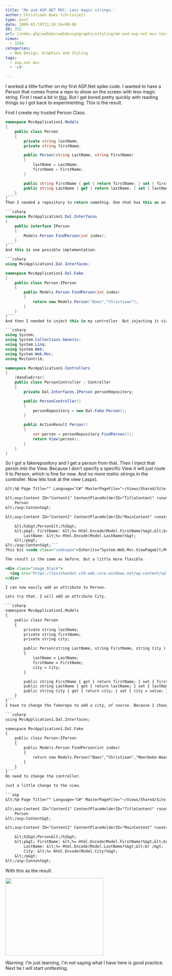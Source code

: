 ```yaml
---
title: 'Me and ASP.NET MVC: Less magic strings.'
author: Christiaan Baes (chrissie1)
type: post
date: 2009-03-19T11:24:34+00:00
ID: 352
url: /index.php/webdev/webdesigngraphicsstyling/me-and-asp-net-mvc-less-magic-strings/
views:
  - 3284
categories:
  - Web Design, Graphics and Styling
tags:
  - asp.net mvc
  - 'c#'

---
```

I worked a little further on my first ASP.Net spike code. I wanted to have a Person that comes frome a repo to show on the screen with less magic string. First I read a bit in [this][1]. But I get bored pretty quickly with reading things so I got back to experimenting. This is the result.

First I create my trusted Person Class.

```csharp
namespace MvcApplication1.Models
{
    public class Person
    {
        private string lastName;
        private string firstName;

        public Person(string LastName, string FirstName)
        {
            lastName = LastName;
            firstName = FirstName;
        }

        public string FirstName { get { return firstName; } set { firstName = value; } }
        public string LastName { get { return lastName; } set { lastName = value; } }
    }
}```
Then I needed a repository to return somethig. One that has this as an interface.

```csharp
namespace MvcApplication1.Dal.Interfaces
{
    public interface IPerson
    {
        Models.Person FindPerson(int index);
    }
}```
And this is one possible implementation.

```csharp
using MvcApplication1.Dal.Interfaces;

namespace MvcApplication1.Dal.Fake
{
    public class Person:IPerson
    {
        public Models.Person FindPerson(int index)
        {
            return new Models.Person("Baes","Christiaan");
        }
    }
}```
And then I needed to inject this in my controller. But injecting it via the construcor is a bit more difficult than I thought so I will just create a new one for now in the constructor (next time I will inject). 

```csharp
using System;
using System.Collections.Generic;
using System.Linq;
using System.Web;
using System.Web.Mvc;
using MvcContrib;

namespace MvcApplication1.Controllers
{
    [HandleError]
    public class PersonController : Controller
    {
        private Dal.Interfaces.IPerson personRepository;

        public PersonController()
        {
            personRepository = new Dal.Fake.Person();
        }

        public ActionResult Person()
        {
            var person = personRepository.FindPerson(1);
            return View(person);
        }
    }
}
```
So I got a fakerepository and I get a person from that. Then I inject that persin into the View. Because I don&#8217;t specify a specific View it will just route it to Person, which is fine for now. And no more mahic strings in the controller. Now lets look at the view (.aspx).

```asp
&lt;%@ Page Title="" Language="C#" MasterPageFile="~/Views/Shared/Site.Master" Inherits="System.Web.Mvc.ViewPage&lt;MvcApplication1.Models.Person&gt;" %&gt;

&lt;asp:Content ID="Content1" ContentPlaceHolderID="TitleContent" runat="server"&gt;
	Person
&lt;/asp:Content&gt;

&lt;asp:Content ID="Content2" ContentPlaceHolderID="MainContent" runat="server"&gt;

    &lt;h2&gt;Person&lt;/h2&gt;
    &lt;p&gt; FirstName: &lt;%= Html.Encode(Model.FirstName)%&gt;&lt;br /&gt;
        LastName: &lt;%= Html.Encode(Model.LastName)%&gt;
    &lt;/p&gt;
&lt;/asp:Content&gt;```
This bit <code class="codespan">Inherits="System.Web.Mvc.ViewPage&lt;MvcApplication1.Models.Person&gt;"</code> makes it so that the Model bit of ViewPage is now strongly typed of type Models.Person. Which means that I can now do Html.Encode(Model.FirstName) so no more ViewData[&#8220;FirstName&#8221;] this will make refactoring a lot more easy, great. 

The result is the same as before. But a little more flexible. 

<div class="image_block">
  <img src="https://lessthandot.z19.web.core.windows.net/wp-content/uploads/blogs/WebDev/mvcnewproject4.jpg" alt="" title="" width="377" height="278" />
</div>

I can now easily add an attribute to Person.

Lets try that. I will add an attribute City.

```csharp
namespace MvcApplication1.Models
{
    public class Person
    {
        private string lastName;
        private string firstName;
        private string city;

        public Person(string LastName, string FirstName, string City )
        {
            lastName = LastName;
            firstName = FirstName;
            city = City;
        }

        public string FirstName { get { return firstName; } set { firstName = value; } }
        public string LastName { get { return lastName; } set { lastName = value; } }
        public string City { get { return city; } set { city = value; } }
    }
}```
I have to change the fakerepo to add a city, of course. Because I changed the constructor I got a compile error so I know what&#8217;s wrong and where (less bugs).

```csharp
using MvcApplication1.Dal.Interfaces;

namespace MvcApplication1.Dal.Fake
{
    public class Person:IPerson
    {
        public Models.Person FindPerson(int index)
        {
            return new Models.Person("Baes","Christiaan","Moerbeke-Waas");
        }
    }
}```
No need to change the controller.

Just a little change to the view.

```asp
&lt;%@ Page Title="" Language="C#" MasterPageFile="~/Views/Shared/Site.Master" Inherits="System.Web.Mvc.ViewPage&lt;MvcApplication1.Models.Person&gt;" %&gt;

&lt;asp:Content ID="Content1" ContentPlaceHolderID="TitleContent" runat="server"&gt;
	Person
&lt;/asp:Content&gt;

&lt;asp:Content ID="Content2" ContentPlaceHolderID="MainContent" runat="server"&gt;

    &lt;h2&gt;Person&lt;/h2&gt;
    &lt;p&gt; FirstName: &lt;%= Html.Encode(Model.FirstName)%&gt;&lt;br /&gt;
        LastName: &lt;%= Html.Encode(Model.LastName)%&gt;&lt;br /&gt;
        City: &lt;%= Html.Encode(Model.City)%&gt;
    &lt;/p&gt;
&lt;/asp:Content&gt;
```
With this as the result.

<div class="image_block">
  <img src="https://lessthandot.z19.web.core.windows.net/wp-content/uploads/blogs/WebDev/mvcnewproject5.jpg" alt="" title="" width="306" height="242" />
</div>

Warning: I&#8217;m just learning, I&#8217;m not saying what I have here is good practice. Next tie I will start unittesting.

 [1]: http://aspnetmvcbook.s3.amazonaws.com/aspnetmvc-nerdinner_v1.pdf